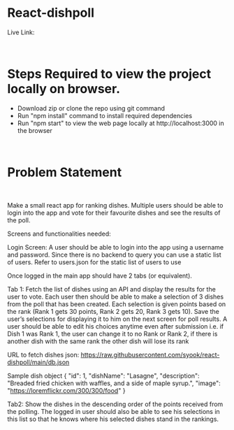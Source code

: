 # React-dishpoll

Live Link: 

<br>

# Steps Required to view the project locally on browser.
- Download zip or clone the repo using git command
- Run "npm install" command to install required dependencies
- Run "npm start" to view the web page locally at  http://localhost:3000 in the browser

<br>

# Problem Statement

<br>

Make a small react app for ranking dishes. Multiple users should be able to login into the app and vote for their favourite dishes and see the results of the poll.

Screens and functionalities needed:

Login Screen: A user should be able to login into the app using a username and password. Since there is no backend to query you can use a static list of users. Refer to users.json for the static list of users to use

Once logged in the main app should have 2 tabs (or equivalent).

Tab 1: Fetch the list of dishes using an API and display the results for the user to vote. Each user then should be able to make a selection of 3 dishes from the poll that has been created. Each selection is given points based on the rank (Rank 1 gets 30 points, Rank 2 gets 20, Rank 3 gets 10). Save the user’s selections for displaying it to him on the next screen for poll results. A user should be able to edit his choices anytime even after submission i.e. if Dish 1 was Rank 1, the user can change it to no Rank or Rank 2, if there is another dish with the same rank the other dish will lose its rank

URL to fetch dishes json: https://raw.githubusercontent.com/syook/react-dishpoll/main/db.json

Sample dish object
{
    "id": 1,
    "dishName": "Lasagne",
    "description": "Breaded fried chicken with waffles, and a side of maple syrup.",
    "image": "https://loremflickr.com/300/300/food"
}

Tab2: Show the dishes in the descending order of the points received from the polling. The logged in user should also be able to see his selections in this list so that he knows where his selected dishes stand in the rankings.
